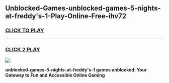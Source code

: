 
## Unblocked-Games-unblocked-games-5-nights-at-freddy's-1-Play-Online-Free-ihv72
<h3>
<a href="https://premium76.site?title=unblocked-games-5-nights-at-freddy's-1&ref=26A">CLICK TO PLAY</a></h3>
<hr>

<h3>
<a href="https://premium76.site?title=unblocked-games-5-nights-at-freddy's-1&ref=26A">CLICK 2 PLAY</a>
  
</h3>

<a href="https://premium76.site?title=unblocked-games-5-nights-at-freddy's-1&ref=26A"><img src="https://clearcache.store/games.png"></a>


**unblocked-games-5-nights-at-freddy's-1 games unblocked: Your Gateway to Fun and Accessible Online Gaming**
